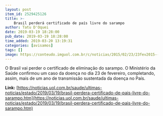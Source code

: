 ```yaml
---
layout: post
item_id: 2529425126
title: >-
    Brasil perderá certificado de país livre do sarampo
author: Tatu D'Oquei
date: 2019-03-19 18:28:00
pub_date: 2019-03-19 18:28:00
time_added: 2019-03-20 13:19:31
categories: [avisamos]
tags: []
image: https://conteudo.imguol.com.br/c/noticias/2015/02/23/23fev2015---enfermeira-aplica-vacina-contra-o-sarampo-em-um-adulto-em-berlim-alemanha-segundo-informacoes-das-autoridades-locais-uma-crianca-morreu-de-sarampo-na-capital-alema-o-pais-enfrenta-o-maior-1424725306621_750x421.jpg
---
```


O Brasil vai perder o certificado de eliminação do sarampo. O Ministério da Saúde confirmou um caso da doença no dia 23 de fevereiro, completando, assim, mais de um ano de transmissão sustentada da doença no País.

**Link:** [https://noticias.uol.com.br/saude/ultimas-noticias/estado/2019/03/19/brasil-perdera-certificado-de-pais-livre-do-sarampo.htm](https://noticias.uol.com.br/saude/ultimas-noticias/estado/2019/03/19/brasil-perdera-certificado-de-pais-livre-do-sarampo.htm)

